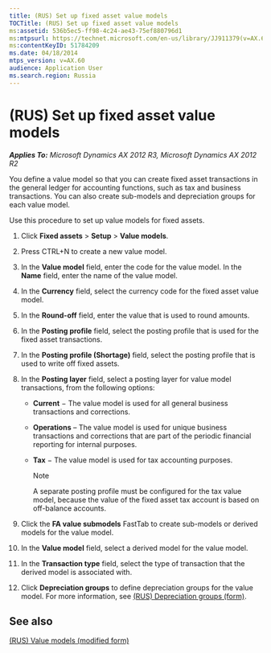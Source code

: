 ```yaml
---
title: (RUS) Set up fixed asset value models
TOCTitle: (RUS) Set up fixed asset value models
ms:assetid: 536b5ec5-ff98-4c24-ae43-75ef880796d1
ms:mtpsurl: https://technet.microsoft.com/en-us/library/JJ911379(v=AX.60)
ms:contentKeyID: 51784209
ms.date: 04/18/2014
mtps_version: v=AX.60
audience: Application User
ms.search.region: Russia
---
```


# (RUS) Set up fixed asset value models 


_**Applies To:** Microsoft Dynamics AX 2012 R3, Microsoft Dynamics AX 2012 R2_

You define a value model so that you can create fixed asset transactions in the general ledger for accounting functions, such as tax and business transactions. You can also create sub-models and depreciation groups for each value model.

Use this procedure to set up value models for fixed assets.

1.  Click **Fixed assets** \> **Setup** \> **Value models**.

2.  Press CTRL+N to create a new value model.

3.  In the **Value model** field, enter the code for the value model. In the **Name** field, enter the name of the value model.

4.  In the **Currency** field, select the currency code for the fixed asset value model.

5.  In the **Round-off** field, enter the value that is used to round amounts.

6.  In the **Posting profile** field, select the posting profile that is used for the fixed asset transactions.

7.  In the **Posting profile (Shortage)** field, select the posting profile that is used to write off fixed assets.

8.  In the **Posting layer** field, select a posting layer for value model transactions, from the following options:
    
      - **Current** − The value model is used for all general business transactions and corrections.
    
      - **Operations** – The value model is used for unique business transactions and corrections that are part of the periodic financial reporting for internal purposes.
    
      - **Tax** − The value model is used for tax accounting purposes.
        

        > [!NOTE]
        > <P>A separate posting profile must be configured for the tax value model, because the value of the fixed asset tax account is based on off-balance accounts.</P>



9.  Click the **FA value submodels** FastTab to create sub-models or derived models for the value model.

10. In the **Value model** field, select a derived model for the value model.

11. In the **Transaction type** field, select the type of transaction that the derived model is associated with.

12. Click **Depreciation groups** to define depreciation groups for the value model. For more information, see [(RUS) Depreciation groups (form)](https://technet.microsoft.com/en-us/library/jj678328\(v=ax.60\)).

## See also

[(RUS) Value models (modified form)](https://technet.microsoft.com/en-us/library/jj923586\(v=ax.60\))

  


